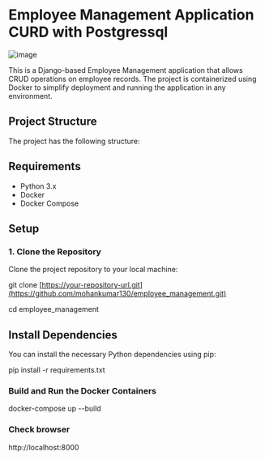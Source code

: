 # Employee Management Application CURD with Postgressql

![image](https://github.com/user-attachments/assets/80fd6cf5-e2f8-4f26-bd30-16bc1daaa04a)


This is a Django-based Employee Management application that allows CRUD operations on employee records. The project is containerized using Docker to simplify deployment and running the application in any environment.

## Project Structure

The project has the following structure:

## Requirements

- Python 3.x
- Docker
- Docker Compose

## Setup

### 1. Clone the Repository

Clone the project repository to your local machine:

git clone [https://your-repository-url.git](https://github.com/mohankumar130/employee_management.git)

cd employee_management

## Install Dependencies
You can install the necessary Python dependencies using pip:

pip install -r requirements.txt

### Build and Run the Docker Containers
docker-compose up --build

### Check browser
http://localhost:8000
